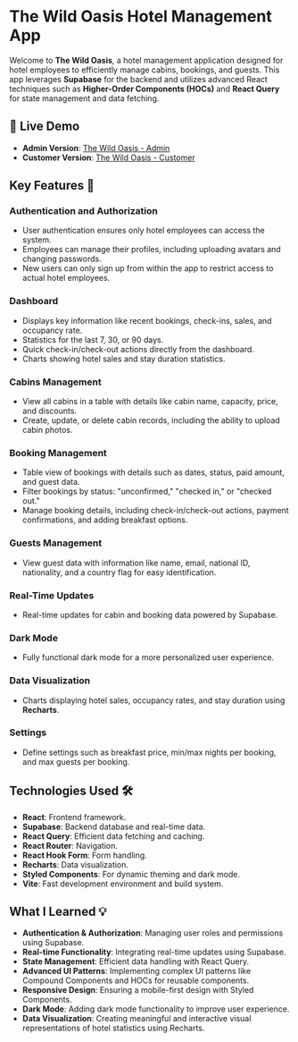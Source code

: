 # The Wild Oasis Hotel Management App

Welcome to **The Wild Oasis**, a hotel management application designed for hotel employees to efficiently manage cabins, bookings, and guests. This app leverages **Supabase** for the backend and utilizes advanced React techniques such as **Higher-Order Components (HOCs)** and **React Query** for state management and data fetching.

## 🚀 Live Demo

- **Admin Version**: [The Wild Oasis - Admin](#)
- **Customer Version**: [The Wild Oasis - Customer](#)

## Key Features 📝

### Authentication and Authorization

- User authentication ensures only hotel employees can access the system.
- Employees can manage their profiles, including uploading avatars and changing passwords.
- New users can only sign up from within the app to restrict access to actual hotel employees.

### Dashboard

- Displays key information like recent bookings, check-ins, sales, and occupancy rate.
- Statistics for the last 7, 30, or 90 days.
- Quick check-in/check-out actions directly from the dashboard.
- Charts showing hotel sales and stay duration statistics.

### Cabins Management

- View all cabins in a table with details like cabin name, capacity, price, and discounts.
- Create, update, or delete cabin records, including the ability to upload cabin photos.

### Booking Management

- Table view of bookings with details such as dates, status, paid amount, and guest data.
- Filter bookings by status: "unconfirmed," "checked in," or "checked out."
- Manage booking details, including check-in/check-out actions, payment confirmations, and adding breakfast options.

### Guests Management

- View guest data with information like name, email, national ID, nationality, and a country flag for easy identification.

### Real-Time Updates

- Real-time updates for cabin and booking data powered by Supabase.

### Dark Mode

- Fully functional dark mode for a more personalized user experience.

### Data Visualization

- Charts displaying hotel sales, occupancy rates, and stay duration using **Recharts**.

### Settings

- Define settings such as breakfast price, min/max nights per booking, and max guests per booking.

## Technologies Used 🛠️

- **React**: Frontend framework.
- **Supabase**: Backend database and real-time data.
- **React Query**: Efficient data fetching and caching.
- **React Router**: Navigation.
- **React Hook Form**: Form handling.
- **Recharts**: Data visualization.
- **Styled Components**: For dynamic theming and dark mode.
- **Vite**: Fast development environment and build system.

## What I Learned 💡

- **Authentication & Authorization**: Managing user roles and permissions using Supabase.
- **Real-time Functionality**: Integrating real-time updates using Supabase.
- **State Management**: Efficient data handling with React Query.
- **Advanced UI Patterns**: Implementing complex UI patterns like Compound Components and HOCs for reusable components.
- **Responsive Design**: Ensuring a mobile-first design with Styled Components.
- **Dark Mode**: Adding dark mode functionality to improve user experience.
- **Data Visualization**: Creating meaningful and interactive visual representations of hotel statistics using Recharts.
